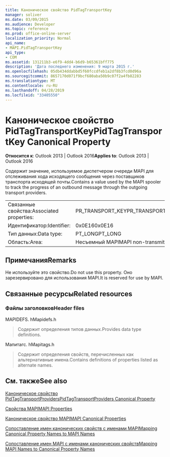 ```yaml
---
title: Каноническое свойство PidTagTransportKey
manager: soliver
ms.date: 03/09/2015
ms.audience: Developer
ms.topic: reference
ms.prod: office-online-server
localization_priority: Normal
api_name:
- MAPI.PidTagTransportKey
api_type:
- COM
ms.assetid: 131211b3-e6f9-4dd4-b6d9-b65361bff775
description: 'Дата последнего изменения: 9 марта 2015 г.'
ms.openlocfilehash: 05db434ddabbd5f60fccdfeb1a2df8b3fcd0d96a
ms.sourcegitcommit: 8657170d071f9bcf680aba50b9c07f2a4fb82283
ms.translationtype: MT
ms.contentlocale: ru-RU
ms.lasthandoff: 04/28/2019
ms.locfileid: "33405550"
---
```

# <a name="pidtagtransportkey-canonical-property"></a><span data-ttu-id="2446f-103">Каноническое свойство PidTagTransportKey</span><span class="sxs-lookup"><span data-stu-id="2446f-103">PidTagTransportKey Canonical Property</span></span>

  
  
<span data-ttu-id="2446f-104">**Относится к**: Outlook 2013 | Outlook 2016</span><span class="sxs-lookup"><span data-stu-id="2446f-104">**Applies to**: Outlook 2013 | Outlook 2016</span></span> 
  
<span data-ttu-id="2446f-105">Содержит значение, используемое диспетчером очереди MAPI для отслеживания хода исходящего сообщения через поставщиков транспорта исходящей почты.</span><span class="sxs-lookup"><span data-stu-id="2446f-105">Contains a value used by the MAPI spooler to track the progress of an outbound message through the outgoing transport providers.</span></span>
  
|||
|:-----|:-----|
|<span data-ttu-id="2446f-106">Связанные свойства:</span><span class="sxs-lookup"><span data-stu-id="2446f-106">Associated properties:</span></span>  <br/> |<span data-ttu-id="2446f-107">PR_TRANSPORT_KEY</span><span class="sxs-lookup"><span data-stu-id="2446f-107">PR_TRANSPORT_KEY</span></span>  <br/> |
|<span data-ttu-id="2446f-108">Идентификатор:</span><span class="sxs-lookup"><span data-stu-id="2446f-108">Identifier:</span></span>  <br/> |<span data-ttu-id="2446f-109">0x0E16</span><span class="sxs-lookup"><span data-stu-id="2446f-109">0x0E16</span></span>  <br/> |
|<span data-ttu-id="2446f-110">Тип данных:</span><span class="sxs-lookup"><span data-stu-id="2446f-110">Data type:</span></span>  <br/> |<span data-ttu-id="2446f-111">PT_LONG</span><span class="sxs-lookup"><span data-stu-id="2446f-111">PT_LONG</span></span>  <br/> |
|<span data-ttu-id="2446f-112">Область:</span><span class="sxs-lookup"><span data-stu-id="2446f-112">Area:</span></span>  <br/> |<span data-ttu-id="2446f-113">Несъемный MAPI</span><span class="sxs-lookup"><span data-stu-id="2446f-113">MAPI non-transmittable</span></span>  <br/> |
   
## <a name="remarks"></a><span data-ttu-id="2446f-114">Примечания</span><span class="sxs-lookup"><span data-stu-id="2446f-114">Remarks</span></span>

<span data-ttu-id="2446f-115">Не используйте это свойство.</span><span class="sxs-lookup"><span data-stu-id="2446f-115">Do not use this property.</span></span> <span data-ttu-id="2446f-116">Оно зарезервировано для использования MAPI.</span><span class="sxs-lookup"><span data-stu-id="2446f-116">It is reserved for use by MAPI.</span></span>
  
## <a name="related-resources"></a><span data-ttu-id="2446f-117">Связанные ресурсы</span><span class="sxs-lookup"><span data-stu-id="2446f-117">Related resources</span></span>

### <a name="header-files"></a><span data-ttu-id="2446f-118">Файлы заголовков</span><span class="sxs-lookup"><span data-stu-id="2446f-118">Header files</span></span>

<span data-ttu-id="2446f-119">MAPIDEFS. h</span><span class="sxs-lookup"><span data-stu-id="2446f-119">Mapidefs.h</span></span>
  
> <span data-ttu-id="2446f-120">Содержит определения типов данных.</span><span class="sxs-lookup"><span data-stu-id="2446f-120">Provides data type definitions.</span></span>
    
<span data-ttu-id="2446f-121">Мапитагс. h</span><span class="sxs-lookup"><span data-stu-id="2446f-121">Mapitags.h</span></span>
  
> <span data-ttu-id="2446f-122">Содержит определения свойств, перечисленных как альтернативные имена.</span><span class="sxs-lookup"><span data-stu-id="2446f-122">Contains definitions of properties listed as alternate names.</span></span>
    
## <a name="see-also"></a><span data-ttu-id="2446f-123">См. также</span><span class="sxs-lookup"><span data-stu-id="2446f-123">See also</span></span>



[<span data-ttu-id="2446f-124">Каноническое свойство PidTagTransportProviders</span><span class="sxs-lookup"><span data-stu-id="2446f-124">PidTagTransportProviders Canonical Property</span></span>](pidtagtransportproviders-canonical-property.md)


[<span data-ttu-id="2446f-125">Свойства MAPI</span><span class="sxs-lookup"><span data-stu-id="2446f-125">MAPI Properties</span></span>](mapi-properties.md)
  
[<span data-ttu-id="2446f-126">Каноническое свойство MAPI</span><span class="sxs-lookup"><span data-stu-id="2446f-126">MAPI Canonical Properties</span></span>](mapi-canonical-properties.md)
  
[<span data-ttu-id="2446f-127">Сопоставление имен канонических свойств с именами MAPI</span><span class="sxs-lookup"><span data-stu-id="2446f-127">Mapping Canonical Property Names to MAPI Names</span></span>](mapping-canonical-property-names-to-mapi-names.md)
  
[<span data-ttu-id="2446f-128">Сопоставление имен MAPI с именами канонических свойств</span><span class="sxs-lookup"><span data-stu-id="2446f-128">Mapping MAPI Names to Canonical Property Names</span></span>](mapping-mapi-names-to-canonical-property-names.md)

